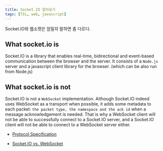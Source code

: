```yaml
---
title: Socket.IO 알아보기
tags: [TIL, web, javascript]
---
```


Socket.IO와 웹소켓은 엄밀히 말하면 좀 다르다.

<!--more-->

## What socket.io is

Socket.IO is a library that enables real-time, bidirectional and event-based communication between the browser and the server. It consists of a `Node.js` server and a javascript client library for the browser. (which can be also run from Node.js)

## What socket.io is not

Socket.IO is not a `WebSocket` implementation. Although Socket.IO indeed uses WebSocket as a transport when possible, it adds some metadata to each packet: `the packet type, the namespace and the ack id` when a message acknowledgement is needed. That is why a WebSocket client will not be able to successfully connect to a Socket.IO server, and a Socket.IO client will not be able to connect to a WebSocket server either. 


- [Protocol Specification](https://github.com/socketio/socket.io-protocol)

- [Socket.IO vs. WebSocket](https://d2.naver.com/helloworld/1336)